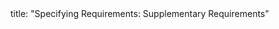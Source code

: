 <frontmatter>
title: "Specifying Requirements: Supplementary Requirements"
</frontmatter>

<include src="navbar.md" boilerplate />

<include src="container-inPage-asFlat.md" boilerplate />